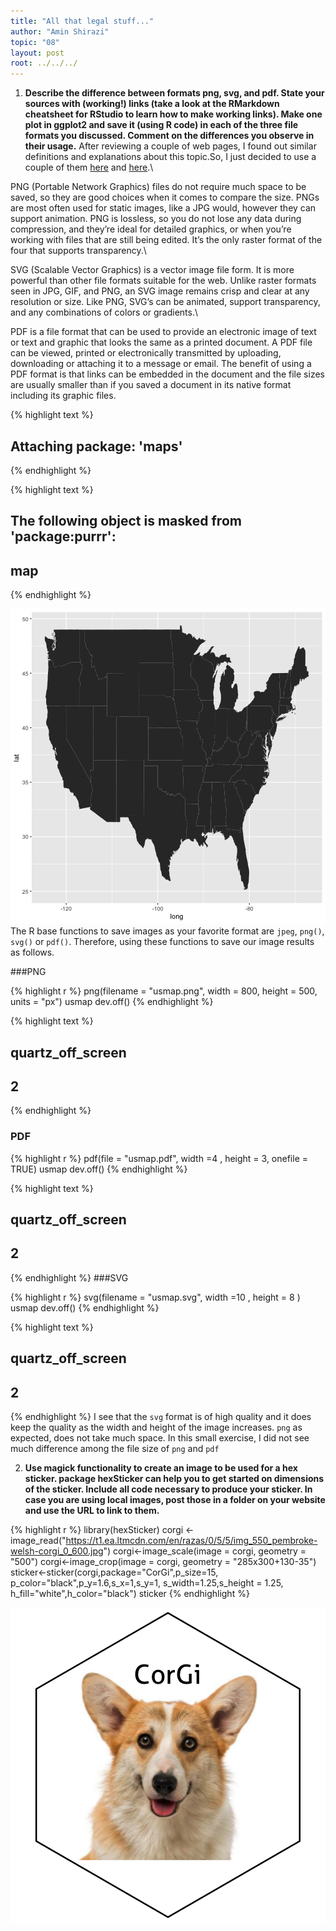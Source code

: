 ```yaml
---
title: "All that legal stuff..."
author: "Amin Shirazi"
topic: "08"
layout: post
root: ../../../
---
```


1. **Describe the difference between formats png, svg, and pdf. State your sources with (working!) links (take a look at the RMarkdown cheatsheet for RStudio to learn how to make working links). Make one plot in ggplot2 and save it (using R code) in each of the three file formats you discussed. Comment on the differences you observe in their usage.**
After reviewing a couple of web pages, I found out similar definitions and explanations about this topic.So, I just decided to use a couple of them [here]("https://www.pagecloud.com/blog/web-images-png-vs-jpg-vs-gif-vs-svg") and [here]("https://www.95visual.com/blog/svg-pdf-jpg-png-whats-the-difference").\

PNG (Portable Network Graphics) files do not require much space to be saved, so they are good choices when it comes to compare the size. PNGs are most often used for static images, like a JPG would, however they can support animation. PNG is lossless, so you do not lose any data during compression, and they’re ideal for detailed graphics, or when you’re working with files that are still being edited. It’s the only raster format of the four that supports transparency.\

SVG (Scalable Vector Graphics) is a vector image file form. It is more powerful than other file formats suitable for the web. Unlike raster formats seen in JPG, GIF, and PNG, an SVG image remains crisp and clear at any resolution or size. Like PNG, SVG’s can be animated, support transparency, and any combinations of colors or gradients.\

PDF is a file format that can be used to provide an electronic image of text or text and graphic that looks the same as a printed document. A PDF file can be viewed, printed or electronically transmitted by uploading, downloading or attaching it to a message or email. The benefit of using a PDF format is that links can be embedded in the document and the file sizes are usually smaller than if you saved a document in its native format including its graphic files.


{% highlight text %}
## 
## Attaching package: 'maps'
{% endhighlight %}



{% highlight text %}
## The following object is masked from 'package:purrr':
## 
##     map
{% endhighlight %}

![center](./../figure/08/ShiraziAmin/unnamed-chunk-1-1.png)
The R base functions to save images as your favorite format are `jpeg`, `png()`, `svg()` or `pdf()`. Therefore, using these functions to save our image results as follows. 

###PNG

{% highlight r %}
png(filename = "usmap.png", width = 800, height = 500, units = "px")
usmap
dev.off()
{% endhighlight %}



{% highlight text %}
## quartz_off_screen 
##                 2
{% endhighlight %}
### PDF

{% highlight r %}
pdf(file = "usmap.pdf", width =4 , height = 3, onefile = TRUE)
usmap
dev.off()
{% endhighlight %}



{% highlight text %}
## quartz_off_screen 
##                 2
{% endhighlight %}
###SVG

{% highlight r %}
svg(filename = "usmap.svg", width =10 , height = 8 )
usmap
dev.off()
{% endhighlight %}



{% highlight text %}
## quartz_off_screen 
##                 2
{% endhighlight %}
I see that the `svg` format is of high quality and it does keep the quality as the width and height of the image increases. `png` as expected, does not take much space. In this small exercise, I did not see much difference among the file size of `png` and `pdf`

  
2. **Use magick functionality to create an image to be used for a hex sticker. package hexSticker can help you to get started on dimensions of the sticker. Include all code necessary to produce your sticker. In case you are using local images, post those in a folder on your website and use the URL to link to them.**


{% highlight r %}
library(hexSticker)
corgi <- image_read("https://t1.ea.ltmcdn.com/en/razas/0/5/5/img_550_pembroke-welsh-corgi_0_600.jpg") 
corgi<-image_scale(image = corgi, geometry = "500") 
corgi<-image_crop(image = corgi, geometry = "285x300+130-35")
sticker<-sticker(corgi,package="CorGi",p_size=15, p_color="black",p_y=1.6,s_x=1,s_y=1, s_width=1.25,s_height = 1.25, h_fill="white",h_color="black")
sticker
{% endhighlight %}

![center](./../figure/08/ShiraziAmin/unnamed-chunk-5-1.png)

